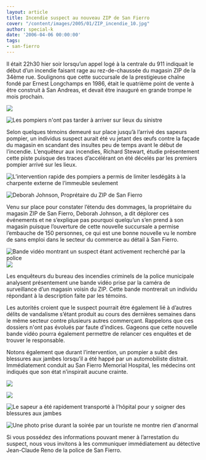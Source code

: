 ```yaml
---
layout: article
title: Incendie suspect au nouveau ZIP de San Fierro
cover: "/content/images/2005/01/ZIP_incendie_10.jpg"
author: special-k
date: '2006-04-06 00:00:00'
tags:
- san-fierro
---
```


Il était 22h30 hier soir lorsqu’un appel logé à la centrale du 911 indiquait le début d’un incendie faisant rage au rez-de-chaussée du magasin ZIP de la 34ème rue. Soulignons que cette succursale de la prestigieuse chaîne fondé par Ernest Longchamps en 1986, était le quatrième point de vente à être construit à San Andreas, et devait être inauguré en grande trompe le mois prochain.

![](  /content/images/2005/01/ZIP_incendie_9.jpg)

![Les pompiers n'ont pas tarder à arriver sur lieux du sinistre](  /content/images/2005/01/ZIP_incendie_1.jpg)

Selon quelques témoins demeuré sur place jusqu’à l’arrivé des sapeurs pompier, un individus suspect aurait été vu jetant des œufs contre la façade du magasin en scandant des insultes peu de temps avant le début de l’incendie. L’enquêteur aux incendies, Richard Stewart, étudie présentement cette piste puisque des traces d’accélérant on été décelés par les premiers pompier arrivé sur les lieux.

![L’intervention rapide des pompiers a permis de limiter lesdégâts à la charpente externe de l’immeuble seulement](  /content/images/2005/01/ZIP_incendie_2.jpg)

![Deborah Johnson, Proprétaire du ZIP de San Fierro](  /content/images/2005/01/ZIP_Deborah_Jonhson.jpg)

Venu sur place pour constater l’étendu des dommages, la propriétaire du magasin ZIP de San Fierro, Deborah Johnson, a dit déplorer ces événements et ne s’explique pas pourquoi quelqu’un s’en prend à son magasin puisque l’ouverture de cette nouvelle succursale a permise l’embauche de 150 personnes, ce qui est une bonne nouvelle vu le nombre de sans emploi dans le secteur du commerce au détail à San Fierro.

![Bande vidéo montrant un suspect étant activement recherché par la police](  /content/images/2005/01/ZIP_incendie_6.jpg) ![](  /content/images/2005/01/ZIP_incendie_8.jpg)

Les enquêteurs du bureau des incendies criminels de la police municipale analysent présentement une bande vidéo prise par la caméra de surveillance d’un magasin voisin du ZIP. Cette bande montrerait un individu répondant à la description faite par les témoins.

Les autorités croient que le suspect pourrait être également lié à d’autres délits de vandalisme s’étant produit au cours des dernières semaines dans le même secteur contre plusieurs autres commerçant. Rappelons que ces dossiers n'ont pas évolués par faute d’indices. Gageons que cette nouvelle bande vidéo pourra également permettre de relancer ces enquêtes et de trouver le responsable.

Notons également que durant l’intervention, un pompier a subit des blessures aux jambes lorsqu’il a été happé par un automobiliste distrait. Immédiatement conduit au San Fierro Memorial Hospital, les médecins ont indiqués que son état n’inspirait aucune crainte.

![](  /content/images/2005/01/ZIP_incendie_3.jpg)

![](  /content/images/2005/01/ZIP_incendie_4.jpg)

![Le sapeur a été rapidement transporté à l'hôpital pour y soigner des blessures aux jambes](  /content/images/2005/01/ZIP_incendie_5.jpg)

![Une photo prise durant la soirée par un touriste ne montre rien d'anormal](  /content/images/2005/01/ZIP_incendie_7.jpg)

Si vous possédez des informations pouvant mener à l’arrestation du suspect, nous vous invitons à les communiquer immédiatement au détective Jean-Claude Reno de la police de San Fierro.

<!--kg-card-end: markdown-->
